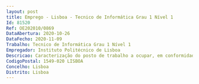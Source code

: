 ```yaml
--- 
layout: post
title: Emprego - Lisboa - Tecnico de Informática Grau 1 Nível 1
Id: 81520
Ref: OE202010/0869
DataAbertura: 2020-10-26
DataFecho: 2020-11-09
Trabalho: Tecnico de Informática Grau 1 Nível 1
Empregador: Instituto Politécnico de Lisboa
Descricao: Caracterização do posto de trabalho a ocupar, em conformidade com o estabelecidono mapa de pessoal do IPL aprovado para 2020 Apoio ao utilizador nas mais variadas aplicações (dificuldades na utilização de software, dúvidas e afins que provenham das aplicações existentes) Resolução dos problemas informáticos, quer a nível de hardware, como software (fazer umatriagem das avarias de computadores, e analisar se tem reparação, se pode ser reparado pelotécnico ou se necessita da intervenção de uma empresa da especialidade, sobre o software verse existem incompatibilidades que originem o mau funcionamento de aplicações e solucionar esseproblema) Gestão do parque informático (Instalação de equipamentos novos, analisar se os equipamentosestão com um bom desempenho e determinar se necessitam de intervenção técnica) Gestão dos sistemas operativos e das aplicações informáticas (analisar, compreender e resolverproblemas que surjam nos sistemas operativos e das aplicações informáticas) Garantir a privacidade dos sistemas (salvaguardar, quando é necessário, o sigilo dos dados,garantir que só sejam consultados por quem de direito) Deslocação às diversas UO do IPL para resolução de problemas informáticos e apoio aoutilizador Organização de bastidores técnicos das salas técnicas e datacenter Apoio às equipas multidisciplinares de informática.
CodigoPostal: 1549-020 LISBOA
Concelho: Lisboa
Distrito: Lisboa
--- 
```

